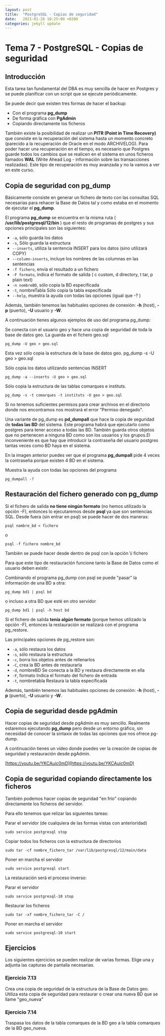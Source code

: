 ```yaml
---
layout: post
title:  "PostgreSQL - Copias de seguridad"
date:   2021-01-26 10:25:00 +0200
categories: jekyll update
---
```


# Tema 7 - PostgreSQL - Copias de seguridad

## Introducción

Esta tarea tan fundamental del DBA es muy sencilla de hacer en Postgres y se puede planificar con un script que se ejecute periódicamente.

Se puede decir que existen tres formas de hacer el backup:

- Con el programa **pg_dump**
- De forma gráfica con **PgAdmin**
- Copiando directamente los ficheros

También existe la posibilidad de realizar un **PITR (Point in Time Recovery)** que consiste en la recuperación del sistema hasta un momento concreto (parecido a la recuperación de Oracle en el modo ARCHIVELOG).  Para poder hacer una recuperación en el tiempo, es necesario que Postgres guarde todos los cambios que se realicen en el sistema en unos ficheros llamados **WAL** (Write Ahead Log - información sobre las transacciones realizadas). Este tipo de recuperación es muy avanzada y no la vamos a ver en
este curso.

## Copia de seguridad con pg_dump

Básicamente consiste en generar un fichero de texto con las consultas SQL necesarias para rehacer la Base de Datos tal y como estaba en el momento de ejecutar el **pg_dump**.  

El programa **pg_dump** se encuentra en la misma ruta ( **/usr/lib/postgresql/12/bin** ) que el resto de programas de postgres y sus opciones principales son las siguientes:

- `-a`, sólo guarda los datos
- `-s`, Sólo guarda la estructura
- `--inserts`, utiliza la sentencia INSERT para los datos (sino utilizará COPY)
- `--column-inserts`, incluye los nombres de las columnas en las sentencias
- `-f fichero`, envía el resultado a un fichero
- `-F formato`, indica el formato de salida ( c custom, d directory, t tar, p plain text)
- `-n nombreBD`, sólo copia la BD especificada
- `-t`, nombreTabla Sólo copia la tabla especificada
- `--help`, muestra la ayuda con todas las opciones (igual que -? )

Además, también tenemos las habituales opciones de conexión: **-h** (host), **-p** (puerto), **-U** usuario y **-W**.

A continuación tienes algunos ejemplos de uso del programa pg_dump:

Se conecta con el usuario geo y hace una copia de seguridad de toda la base de datos geo. La guarda en el fichero geo.sql

	pg_dump -U geo > geo.sql

Esta vez sólo copia la estructura de la base de datos geo.
	pg_dump -s -U geo > geo.sql


Sólo copia los datos utilizando sentencias INSERT

	pg_dump -a --inserts -U geo > geo.sql

Sólo copia la estructura de las tablas comarques e instituts.

	pg_dump -s -t comarques -t instituts -U geo > geo.sql

Si no tenemos suficientes permisos para crear archivos en el directorio donde nos encontramos nos mostrará el error "Permiso denegado".

Una variante de pg_dump es **pd_dumpall** que hace la copia de seguridad de **todas las BD** del sistema. Este programa habrá que ejecutarlo como postgres para tener acceso a todas las BD. También guarda otros objetos que no pertenecen a ninguna BD como son los usuarios y los grupos.El inconveniente es que hay que introducir la contraseña del usuario postgres tantas veces como BD haya en el sistema.

En la imagen anterior puedes ver que el programa **pg_dumpall** pide 4 veces la contraseña porque existen 4 BD en el sistema.

Muestra la ayuda con todas las opciones del programa

	pg_dumpall -?

## Restauración del fichero generado con pg_dump

Si el fichero de salida **no tiene ningún formato** (no hemos utilizado la opción -F), entonces lo ejecutaremos desde **psql** ya que son sentencias SQL. Desde fuera (sin entrar en psql) se puede hacer de dos maneras:

	psql nombre_bd < fichero

o

	psql -f fichero nombre_bd

También se puede hacer desde dentro de psql con la opción \i fichero

Para que este tipo de restauración funcione tanto la Base de Datos como el usuario deben existir.

Combinando el programa pg_dump con psql se puede "pasar" la información de una BD a otra:

	pg_dump bd1 | psql bd

o incluso a otra BD que esté en otro servidor

	pg_dump bd1 | psql -h host bd

Si el fichero de salida **tenía algún formato** (porque hemos utilizado la opción -F), entonces la restauración se realizará con el programa pg_restore.

Las principales opciones de pg_restore son:

- `-a`, sólo restaura los datos
- `-s`, sólo restaura la estructura
- `-c`, borra los objetos antes de rellenarlos
- `-C`, crea la BD antes de restaurarla
- `-d`, nombreBD Se conecta a la BD y restaura directamente en ella
- `-F`, formato Indica el formato del fichero de entrada
- `-t`, nombretabla Restaura la tabla especificada

Además, también tenemos las habituales opciones de conexión: **-h** (host), **-p** (puerto), **-U** usuario y **-W**.  

## Copia de seguridad desde pgAdmin

Hacer copias de seguridad desde pgAdmin es muy sencillo. Realmente estaremos ejecutando **pg_dump** pero desde un entorno gráfico, sin necesidad de conocer la sintaxix de todas las opciones que nos ofrece pg-dump.

A continuación tienes un vídeo donde puedes ver la creación de copias de seguridad y restauración desde pgAdmin.

[https://youtu.be/YKCAuic0mD](https://youtu.be/YKCAuic0mD)

## Copia de seguridad copiando directamente los ficheros

También podemos hacer copias de seguridad "en frío" copiando directamente los ficheros del servidor.

Para ello tenemos que relizar las siguientes tareas:

Parar el servidor (de cualquiera de las formas vistas con anterioridad)

	sudo service postgresql stop

Copiar todos los ficheros con la estructura de directorios

	sudo tar -cf nombre_fichero_tar /var/lib/postgresql/12/main/data

Poner en marcha el servidor

	sudo service postgresql start

La restauración será el proceso inverso:

Parar el servidor

	sudo service postgresql-10 stop

Restaurar los ficheros

	sudo tar -xf nombre_fichero_tar -C /

Poner en marcha el servidor

	sudo service postgresql-10 start


## Ejercicios

Los siguientes ejercicios se pueden realizar de varias formas. Elige una y adjunta las capturas de
pantalla necesarias.

### Ejercicio 7.13

Crea una copia de seguridad de la estructura de la Base de Datos geo.  Utiliza esta copia de seguridad para restaurar o crear una nueva BD que se llame "geo_nueva"

### Ejercicio 7.14

Traspasa los datos de la tabla comarques de la BD geo a la tabla comarques de la BD geo_nueva.
